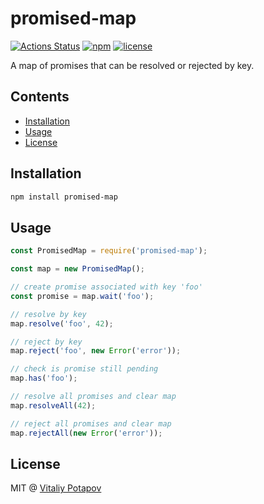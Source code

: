 # promised-map
[![Actions Status](https://github.com/vitalets/promised-map/workflows/autotests/badge.svg)](https://github.com/vitalets/promised-map/actions)
[![npm](https://img.shields.io/npm/v/promised-map.svg)](https://www.npmjs.com/package/promised-map)
[![license](https://img.shields.io/npm/l/promised-map.svg)](https://www.npmjs.com/package/promised-map)

A map of promises that can be resolved or rejected by key.

## Contents

<!-- toc -->

- [Installation](#installation)
- [Usage](#usage)
- [License](#license)

<!-- tocstop -->

## Installation
```bash
npm install promised-map
```

## Usage
```js
const PromisedMap = require('promised-map');

const map = new PromisedMap();

// create promise associated with key 'foo'
const promise = map.wait('foo');

// resolve by key
map.resolve('foo', 42);

// reject by key
map.reject('foo', new Error('error'));

// check is promise still pending
map.has('foo');

// resolve all promises and clear map
map.resolveAll(42);

// reject all promises and clear map
map.rejectAll(new Error('error'));
```

## License
MIT @ [Vitaliy Potapov](https://github.com/vitalets)
